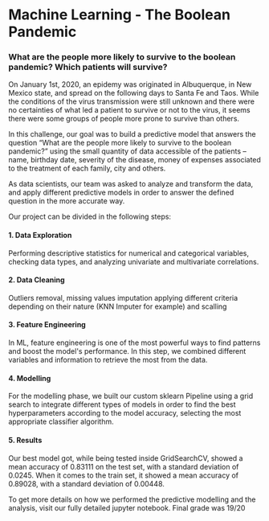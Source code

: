 # Machine Learning - The Boolean Pandemic 
### What are the people more likely to survive to the boolean pandemic? Which patients will survive?

On January 1st, 2020, an epidemy was originated in Albuquerque, in New Mexico state, and spread on the following days to Santa Fe and Taos. 
While the conditions of the virus transmission were still unknown and there were no certainties of what led a patient to survive or not to the virus, it seems there were some groups of people more prone to survive than others.

In this challenge, our goal was to build a predictive model that answers the question “What are the people more likely to survive to the boolean pandemic?” using the small quantity of data accessible of the patients – name, birthday date, severity of the disease, money of expenses associated to the treatment of each family, city and others.

As data scientists, our team was asked to analyze and transform the data, and apply different predictive models in order to answer the defined question in the more accurate way.

Our project can be divided in the following steps:
 #### 1. Data Exploration
 Performing descriptive statistics for numerical and categorical variables, checking data types, and analyzing univariate and multivariate correlations.
 #### 2. Data Cleaning
 Outliers removal, missing values imputation applying different criteria depending on their nature (KNN Imputer for example) and scalling
 #### 3. Feature Engineering
 In ML, feature engineering is one of the most powerful ways to find patterns and boost the model's performance. In this step, we combined different variables and information to retrieve the most from the data.
 #### 4. Modelling
 For the modelling phase, we built our custom sklearn Pipeline using a grid search to integrate different types of models in order to find the best hyperparameters according to the model accuracy, selecting the most appropriate classifier algorithm.
 #### 5. Results
 Our best model got, while being tested inside GridSearchCV, showed a mean accuracy of 0.83111 on the test set, with a standard deviation of 0.0245. When it comes to the train set, it showed a mean accuracy of 0.89028, with a standard deviation of 0.00448.
 
 To get more details on how we performed the predictive modelling and the analysis, visit our fully detailed jupyter notebook.
 Final grade was 19/20
 
